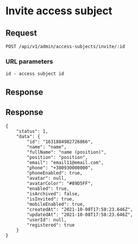 # Invite access subject

## Request
    POST /api/v1/admin/access-subjects/invite/:id

### URL parameters
```
id - access subject id
```

## Response

## Response

```JSON5
{
    "status": 1,
    "data": {
        "id": "1631884982726866",
        "name": "name",
        "fullName": "name (position)",
        "position": "position",
        "email": "email11@email.com",
        "phone": "+380930000000",
        "phoneEnabled": true,
        "avatar": null,
        "avatarColor": "#89D5FF",
        "enabled": true,
        "isArchived": false,
        "isInvited": true,
        "mobileEnabled": true,
        "createdAt": "2021-10-08T17:58:23.646Z",
        "updatedAt": "2021-10-08T17:58:23.646Z",
        "userId": null,
        "registered": true
    }
}
```

